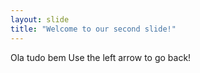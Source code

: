 ```yaml
---
layout: slide
title: "Welcome to our second slide!"
---
```

Ola tudo bem
Use the left arrow to go back!
